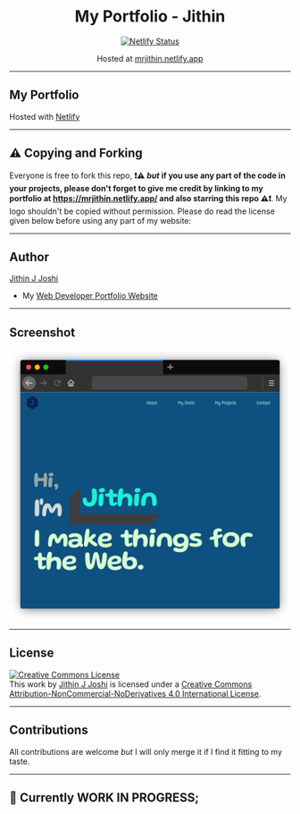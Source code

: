 <div align="center">
  <h1>My Portfolio - Jithin</h1>
  <a href="https://app.netlify.com/sites/mrjithin/deploys"><img src="https://api.netlify.com/api/v1/badges/ca44d892-8c5d-486b-9d8c-3a6c148e1059/deploy-status" alt="Netlify Status" /></a>

  Hosted at <a href="https://mrjithin.netlify.app">mrjithin.netlify.app</a>
</div>
<hr />

## My Portfolio
Hosted with [Netlify](https://netlify.com/)
<hr />

## ⚠️ Copying and Forking
Everyone is free to fork this repo, **❗⚠️ *but* if you use any part of the code in your projects, please don't forget to give me credit by linking to my portfolio at https://mrjithin.netlify.app/ and also starring this repo ⚠️❗**. My logo shouldn't be copied without permission. Please do read the license given below before using any part of my website:
<hr />

## Author
[Jithin J Joshi](https://github.com/mrjithin/)
- My [Web Developer Portfolio Website](https://mrjithin.netlify.app/)
<hr />

## Screenshot

![Screenshot](/images/screenshot.png/)

<hr />

## License
<a rel="license" href="http://creativecommons.org/licenses/by-nc-nd/4.0/"><img alt="Creative Commons License" style="border-width:0" src="https://i.creativecommons.org/l/by-nc-nd/4.0/88x31.png" /></a><br />This work by <a xmlns:cc="http://creativecommons.org/ns#" href="https://mrjithin.netlify.app/" property="cc:attributionName" rel="cc:attributionURL">Jithin J Joshi</a> is licensed under a <a rel="license" href="http://creativecommons.org/licenses/by-nc-nd/4.0/">Creative Commons Attribution-NonCommercial-NoDerivatives 4.0 International License</a>.
<hr />

## Contributions 
All contributions are welcome *but* I will only merge it if I find it fitting to my taste. 
<hr />
 
## 🔴 Currently WORK IN PROGRESS;
